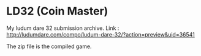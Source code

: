 # LD32 (Coin Master)
My ludum dare 32 submission archive. 
Link : http://ludumdare.com/compo/ludum-dare-32/?action=preview&uid=36541

The zip file is the compiled game.
